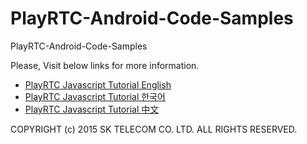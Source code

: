 # PlayRTC-Android-Code-Samples
PlayRTC-Android-Code-Samples

Please, Visit below links for more information.

- [PlayRTC Javascript Tutorial English](https://www.playrtc.com/en/documents-en/)
- [PlayRTC Javascript Tutorial 한국어](https://www.playrtc.com/ko/documents-ko/)
- [PlayRTC Javascript Tutorial 中文](https://www.playrtc.com/zh/%E6%96%87%E6%A1%A3-zh/)

COPYRIGHT (c) 2015 SK TELECOM CO. LTD. ALL RIGHTS RESERVED.
